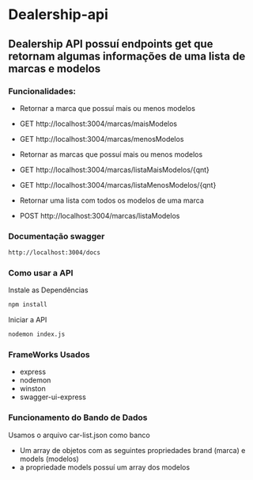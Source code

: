 # Dealership-api

## Dealership API possuí endpoints get que retornam algumas informações de uma lista de marcas e modelos

### Funcionalidades:

- Retornar a marca que possuí mais ou menos modelos<br>
- GET http://localhost:3004/marcas/maisModelos<br>
- GET http://localhost:3004/marcas/menosModelos<br>

- Retornar as marcas que possuí mais ou menos modelos<br>
- GET http://localhost:3004/marcas/listaMaisModelos/{qnt}<br>
- GET http://localhost:3004/marcas/listaMenosModelos/{qnt}<br>

- Retornar uma lista com todos os modelos de uma marca<br>
- POST http://localhost:3004/marcas/listaModelos<br>

### Documentação swagger
```bash
http://localhost:3004/docs
```

### Como usar a API

Instale as Dependências
```bash
npm install
```

Iniciar a API
```bash
nodemon index.js
```

### FrameWorks Usados
- express
- nodemon
- winston
- swagger-ui-express

### Funcionamento do Bando de Dados
Usamos o arquivo car-list.json como banco<br>
- Um array de objetos com as seguintes propriedades brand (marca) e models (modelos)
- a propriedade models possuí um array dos modelos
